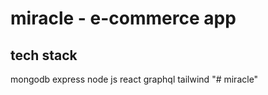 # miracle - e-commerce app

## tech stack 
mongodb express node js react graphql tailwind "# miracle" 
